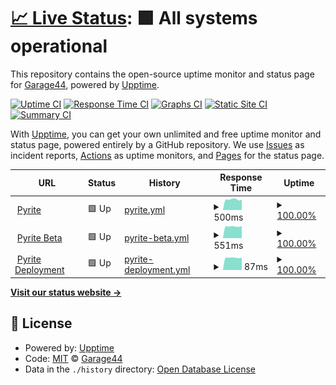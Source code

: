 # [📈 Live Status](https://uptime.pyrite.video): <!--live status--> **🟩 All systems operational**

This repository contains the open-source uptime monitor and status page for [Garage44](https://uptime.pyrite.video), powered by [Upptime](https://github.com/upptime/upptime).

[![Uptime CI](https://github.com/garage44/pyrite-uptime/workflows/Uptime%20CI/badge.svg)](https://github.com/upptime/upptime/actions?query=workflow%3A%22Uptime+CI%22)
[![Response Time CI](https://github.com/garage44/pyrite-uptime/workflows/Response%20Time%20CI/badge.svg)](https://github.com/upptime/upptime/actions?query=workflow%3A%22Response+Time+CI%22)
[![Graphs CI](https://github.com/garage44/pyrite-uptime/workflows/Graphs%20CI/badge.svg)](https://github.com/upptime/upptime/actions?query=workflow%3A%22Graphs+CI%22)
[![Static Site CI](https://github.com/garage44/pyrite-uptime/workflows/Static%20Site%20CI/badge.svg)](https://github.com/upptime/upptime/actions?query=workflow%3A%22Static+Site+CI%22)
[![Summary CI](https://github.com/garage44/pyrite-uptime/workflows/Summary%20CI/badge.svg)](https://github.com/upptime/upptime/actions?query=workflow%3A%22Summary+CI%22)

With [Upptime](https://upptime.js.org), you can get your own unlimited and free uptime monitor and status page, powered entirely by a GitHub repository. We use [Issues](https://github.com/garage44/pyrite-uptime/issues) as incident reports, [Actions](https://github.com/garage44/pyrite-uptime/actions) as uptime monitors, and [Pages](https://uptime.pyrite.video) for the status page.

<!--start: status pages-->
<!-- This summary is generated by Upptime (https://github.com/upptime/upptime) -->
<!-- Do not edit this manually, your changes will be overwritten -->
<!-- prettier-ignore -->
| URL | Status | History | Response Time | Uptime |
| --- | ------ | ------- | ------------- | ------ |
| <img alt="" src="https://favicons.githubusercontent.com/pyrite.video" height="13"> [Pyrite](https://pyrite.video) | 🟩 Up | [pyrite.yml](https://github.com/garage44/pyrite-uptime/commits/HEAD/history/pyrite.yml) | <details><summary><img alt="Response time graph" src="./graphs/pyrite/response-time-week.png" height="20"> 500ms</summary><br><a href="https://uptime.pyrite.video/history/pyrite"><img alt="Response time 569" src="https://img.shields.io/endpoint?url=https%3A%2F%2Fraw.githubusercontent.com%2Fgarage44%2Fpyrite-uptime%2FHEAD%2Fapi%2Fpyrite%2Fresponse-time.json"></a><br><a href="https://uptime.pyrite.video/history/pyrite"><img alt="24-hour response time 487" src="https://img.shields.io/endpoint?url=https%3A%2F%2Fraw.githubusercontent.com%2Fgarage44%2Fpyrite-uptime%2FHEAD%2Fapi%2Fpyrite%2Fresponse-time-day.json"></a><br><a href="https://uptime.pyrite.video/history/pyrite"><img alt="7-day response time 500" src="https://img.shields.io/endpoint?url=https%3A%2F%2Fraw.githubusercontent.com%2Fgarage44%2Fpyrite-uptime%2FHEAD%2Fapi%2Fpyrite%2Fresponse-time-week.json"></a><br><a href="https://uptime.pyrite.video/history/pyrite"><img alt="30-day response time 569" src="https://img.shields.io/endpoint?url=https%3A%2F%2Fraw.githubusercontent.com%2Fgarage44%2Fpyrite-uptime%2FHEAD%2Fapi%2Fpyrite%2Fresponse-time-month.json"></a><br><a href="https://uptime.pyrite.video/history/pyrite"><img alt="1-year response time 569" src="https://img.shields.io/endpoint?url=https%3A%2F%2Fraw.githubusercontent.com%2Fgarage44%2Fpyrite-uptime%2FHEAD%2Fapi%2Fpyrite%2Fresponse-time-year.json"></a></details> | <details><summary><a href="https://uptime.pyrite.video/history/pyrite">100.00%</a></summary><a href="https://uptime.pyrite.video/history/pyrite"><img alt="All-time uptime 100.00%" src="https://img.shields.io/endpoint?url=https%3A%2F%2Fraw.githubusercontent.com%2Fgarage44%2Fpyrite-uptime%2FHEAD%2Fapi%2Fpyrite%2Fuptime.json"></a><br><a href="https://uptime.pyrite.video/history/pyrite"><img alt="24-hour uptime 100.00%" src="https://img.shields.io/endpoint?url=https%3A%2F%2Fraw.githubusercontent.com%2Fgarage44%2Fpyrite-uptime%2FHEAD%2Fapi%2Fpyrite%2Fuptime-day.json"></a><br><a href="https://uptime.pyrite.video/history/pyrite"><img alt="7-day uptime 100.00%" src="https://img.shields.io/endpoint?url=https%3A%2F%2Fraw.githubusercontent.com%2Fgarage44%2Fpyrite-uptime%2FHEAD%2Fapi%2Fpyrite%2Fuptime-week.json"></a><br><a href="https://uptime.pyrite.video/history/pyrite"><img alt="30-day uptime 100.00%" src="https://img.shields.io/endpoint?url=https%3A%2F%2Fraw.githubusercontent.com%2Fgarage44%2Fpyrite-uptime%2FHEAD%2Fapi%2Fpyrite%2Fuptime-month.json"></a><br><a href="https://uptime.pyrite.video/history/pyrite"><img alt="1-year uptime 100.00%" src="https://img.shields.io/endpoint?url=https%3A%2F%2Fraw.githubusercontent.com%2Fgarage44%2Fpyrite-uptime%2FHEAD%2Fapi%2Fpyrite%2Fuptime-year.json"></a></details>
| <img alt="" src="https://favicons.githubusercontent.com/beta.pyrite.video" height="13"> [Pyrite Beta](https://beta.pyrite.video) | 🟩 Up | [pyrite-beta.yml](https://github.com/garage44/pyrite-uptime/commits/HEAD/history/pyrite-beta.yml) | <details><summary><img alt="Response time graph" src="./graphs/pyrite-beta/response-time-week.png" height="20"> 551ms</summary><br><a href="https://uptime.pyrite.video/history/pyrite-beta"><img alt="Response time 547" src="https://img.shields.io/endpoint?url=https%3A%2F%2Fraw.githubusercontent.com%2Fgarage44%2Fpyrite-uptime%2FHEAD%2Fapi%2Fpyrite-beta%2Fresponse-time.json"></a><br><a href="https://uptime.pyrite.video/history/pyrite-beta"><img alt="24-hour response time 533" src="https://img.shields.io/endpoint?url=https%3A%2F%2Fraw.githubusercontent.com%2Fgarage44%2Fpyrite-uptime%2FHEAD%2Fapi%2Fpyrite-beta%2Fresponse-time-day.json"></a><br><a href="https://uptime.pyrite.video/history/pyrite-beta"><img alt="7-day response time 551" src="https://img.shields.io/endpoint?url=https%3A%2F%2Fraw.githubusercontent.com%2Fgarage44%2Fpyrite-uptime%2FHEAD%2Fapi%2Fpyrite-beta%2Fresponse-time-week.json"></a><br><a href="https://uptime.pyrite.video/history/pyrite-beta"><img alt="30-day response time 547" src="https://img.shields.io/endpoint?url=https%3A%2F%2Fraw.githubusercontent.com%2Fgarage44%2Fpyrite-uptime%2FHEAD%2Fapi%2Fpyrite-beta%2Fresponse-time-month.json"></a><br><a href="https://uptime.pyrite.video/history/pyrite-beta"><img alt="1-year response time 547" src="https://img.shields.io/endpoint?url=https%3A%2F%2Fraw.githubusercontent.com%2Fgarage44%2Fpyrite-uptime%2FHEAD%2Fapi%2Fpyrite-beta%2Fresponse-time-year.json"></a></details> | <details><summary><a href="https://uptime.pyrite.video/history/pyrite-beta">100.00%</a></summary><a href="https://uptime.pyrite.video/history/pyrite-beta"><img alt="All-time uptime 100.00%" src="https://img.shields.io/endpoint?url=https%3A%2F%2Fraw.githubusercontent.com%2Fgarage44%2Fpyrite-uptime%2FHEAD%2Fapi%2Fpyrite-beta%2Fuptime.json"></a><br><a href="https://uptime.pyrite.video/history/pyrite-beta"><img alt="24-hour uptime 100.00%" src="https://img.shields.io/endpoint?url=https%3A%2F%2Fraw.githubusercontent.com%2Fgarage44%2Fpyrite-uptime%2FHEAD%2Fapi%2Fpyrite-beta%2Fuptime-day.json"></a><br><a href="https://uptime.pyrite.video/history/pyrite-beta"><img alt="7-day uptime 100.00%" src="https://img.shields.io/endpoint?url=https%3A%2F%2Fraw.githubusercontent.com%2Fgarage44%2Fpyrite-uptime%2FHEAD%2Fapi%2Fpyrite-beta%2Fuptime-week.json"></a><br><a href="https://uptime.pyrite.video/history/pyrite-beta"><img alt="30-day uptime 100.00%" src="https://img.shields.io/endpoint?url=https%3A%2F%2Fraw.githubusercontent.com%2Fgarage44%2Fpyrite-uptime%2FHEAD%2Fapi%2Fpyrite-beta%2Fuptime-month.json"></a><br><a href="https://uptime.pyrite.video/history/pyrite-beta"><img alt="1-year uptime 100.00%" src="https://img.shields.io/endpoint?url=https%3A%2F%2Fraw.githubusercontent.com%2Fgarage44%2Fpyrite-uptime%2FHEAD%2Fapi%2Fpyrite-beta%2Fuptime-year.json"></a></details>
| <img alt="" src="https://favicons.githubusercontent.com/pyrite.video" height="13"> [Pyrite Deployment](https://pyrite.video/deployment/upload) | 🟩 Up | [pyrite-deployment.yml](https://github.com/garage44/pyrite-uptime/commits/HEAD/history/pyrite-deployment.yml) | <details><summary><img alt="Response time graph" src="./graphs/pyrite-deployment/response-time-week.png" height="20"> 87ms</summary><br><a href="https://uptime.pyrite.video/history/pyrite-deployment"><img alt="Response time 89" src="https://img.shields.io/endpoint?url=https%3A%2F%2Fraw.githubusercontent.com%2Fgarage44%2Fpyrite-uptime%2FHEAD%2Fapi%2Fpyrite-deployment%2Fresponse-time.json"></a><br><a href="https://uptime.pyrite.video/history/pyrite-deployment"><img alt="24-hour response time 86" src="https://img.shields.io/endpoint?url=https%3A%2F%2Fraw.githubusercontent.com%2Fgarage44%2Fpyrite-uptime%2FHEAD%2Fapi%2Fpyrite-deployment%2Fresponse-time-day.json"></a><br><a href="https://uptime.pyrite.video/history/pyrite-deployment"><img alt="7-day response time 87" src="https://img.shields.io/endpoint?url=https%3A%2F%2Fraw.githubusercontent.com%2Fgarage44%2Fpyrite-uptime%2FHEAD%2Fapi%2Fpyrite-deployment%2Fresponse-time-week.json"></a><br><a href="https://uptime.pyrite.video/history/pyrite-deployment"><img alt="30-day response time 89" src="https://img.shields.io/endpoint?url=https%3A%2F%2Fraw.githubusercontent.com%2Fgarage44%2Fpyrite-uptime%2FHEAD%2Fapi%2Fpyrite-deployment%2Fresponse-time-month.json"></a><br><a href="https://uptime.pyrite.video/history/pyrite-deployment"><img alt="1-year response time 89" src="https://img.shields.io/endpoint?url=https%3A%2F%2Fraw.githubusercontent.com%2Fgarage44%2Fpyrite-uptime%2FHEAD%2Fapi%2Fpyrite-deployment%2Fresponse-time-year.json"></a></details> | <details><summary><a href="https://uptime.pyrite.video/history/pyrite-deployment">100.00%</a></summary><a href="https://uptime.pyrite.video/history/pyrite-deployment"><img alt="All-time uptime 100.00%" src="https://img.shields.io/endpoint?url=https%3A%2F%2Fraw.githubusercontent.com%2Fgarage44%2Fpyrite-uptime%2FHEAD%2Fapi%2Fpyrite-deployment%2Fuptime.json"></a><br><a href="https://uptime.pyrite.video/history/pyrite-deployment"><img alt="24-hour uptime 100.00%" src="https://img.shields.io/endpoint?url=https%3A%2F%2Fraw.githubusercontent.com%2Fgarage44%2Fpyrite-uptime%2FHEAD%2Fapi%2Fpyrite-deployment%2Fuptime-day.json"></a><br><a href="https://uptime.pyrite.video/history/pyrite-deployment"><img alt="7-day uptime 100.00%" src="https://img.shields.io/endpoint?url=https%3A%2F%2Fraw.githubusercontent.com%2Fgarage44%2Fpyrite-uptime%2FHEAD%2Fapi%2Fpyrite-deployment%2Fuptime-week.json"></a><br><a href="https://uptime.pyrite.video/history/pyrite-deployment"><img alt="30-day uptime 100.00%" src="https://img.shields.io/endpoint?url=https%3A%2F%2Fraw.githubusercontent.com%2Fgarage44%2Fpyrite-uptime%2FHEAD%2Fapi%2Fpyrite-deployment%2Fuptime-month.json"></a><br><a href="https://uptime.pyrite.video/history/pyrite-deployment"><img alt="1-year uptime 100.00%" src="https://img.shields.io/endpoint?url=https%3A%2F%2Fraw.githubusercontent.com%2Fgarage44%2Fpyrite-uptime%2FHEAD%2Fapi%2Fpyrite-deployment%2Fuptime-year.json"></a></details>

<!--end: status pages-->

[**Visit our status website →**](https://uptime.pyrite.video)

## 📄 License

- Powered by: [Upptime](https://github.com/upptime/upptime)
- Code: [MIT](./LICENSE) © [Garage44](https://uptime.pyrite.video)
- Data in the `./history` directory: [Open Database License](https://opendatacommons.org/licenses/odbl/1-0/)

